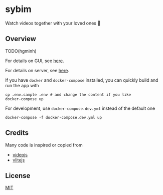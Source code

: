 # sybim

Watch videos together with your loved ones 🥰

## Overview

TODO(hgminh)

For details on GUI, see [here](gui/).

For details on server, see [here](server/).

If you have `docker` and `docker-compose` installed, you can quickly build and run the app with

```
cp .env.sample .env # and change the content if you like
docker-compose up
```

For development, use `docker-compose.dev.yml` instead of the default one

```
docker-compose -f docker-compose.dev.yml up
```

## Credits

Many code is inspired or copied from

- [videojs](https://videojs.com/)
- [vlitejs](https://yoriiis.github.io/vlitejs/index.html)

## License

[MIT](https://choosealicense.com/licenses/mit/)
